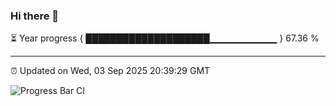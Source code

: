 ### Hi there 👋

⏳ Year progress { ████████████████████▁▁▁▁▁▁▁▁▁▁ } 67.36 %

---

⏰ Updated on Wed, 03 Sep 2025 20:39:29 GMT

![Progress Bar CI](https://github.com/IshwaranRudhara/GIT-ACTION/workflows/Progress%20Bar%20CI/badge.svg)
